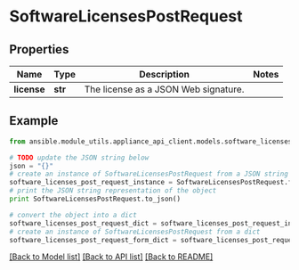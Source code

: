 # SoftwareLicensesPostRequest


## Properties

Name | Type | Description | Notes
------------ | ------------- | ------------- | -------------
**license** | **str** | The license as a JSON Web signature. | 

## Example

```python
from ansible.module_utils.appliance_api_client.models.software_licenses_post_request import SoftwareLicensesPostRequest

# TODO update the JSON string below
json = "{}"
# create an instance of SoftwareLicensesPostRequest from a JSON string
software_licenses_post_request_instance = SoftwareLicensesPostRequest.from_json(json)
# print the JSON string representation of the object
print SoftwareLicensesPostRequest.to_json()

# convert the object into a dict
software_licenses_post_request_dict = software_licenses_post_request_instance.to_dict()
# create an instance of SoftwareLicensesPostRequest from a dict
software_licenses_post_request_form_dict = software_licenses_post_request.from_dict(software_licenses_post_request_dict)
```
[[Back to Model list]](../README.md#documentation-for-models) [[Back to API list]](../README.md#documentation-for-api-endpoints) [[Back to README]](../README.md)


